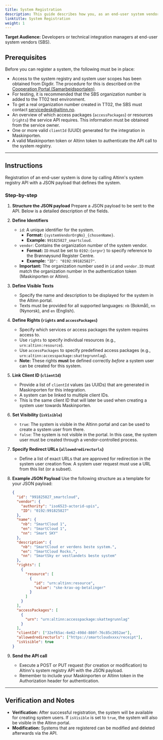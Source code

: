 ```yaml
---
title: System Registration
description: This guide describes how you, as an end-user system vendor, register a system in the system registry.
linktitle: System Registration
weight: 1
---
```


**Target Audience:** Developers or technical integration managers at end-user system vendors (SBS).

## Prerequisites

Before you can register a system, the following must be in place:

* Access to the system registry and system user scopes has been obtained from Digdir. The procedure for this is described on the [Cooperation Portal (Samarbeidsportalen)](https://samarbeid.digdir.no/altinn/kom-i-gang/2868).
* For testing, it is recommended that the SBS organization number is added to the TT02 test environment.
* To get a real organization number created in TT02, the SBS must contact servicedesk@altinn.no.
* An overview of which access packages (`accessPackages`) or resources (`rights`) the service API requires. This information must be obtained from the service owner.
* One or more valid `clientId` (UUID) generated for the integration in Maskinporten.
* A valid Maskinporten token or Altinn token to authenticate the API call to the system registry.

-----

## Instructions

Registration of an end-user system is done by calling Altinn's system registry API with a JSON payload that defines the system.

### Step-by-step

1.  **Structure the JSON payload**
    Prepare a JSON payload to be sent to the API. Below is a detailed description of the fields.

2.  **Define Identifiers**

      * `id`: A unique identifier for the system.
        * **Format:** `{systemVendorOrgNo}_{chosenName}`.
        * **Example:** `991825827_smartcloud`.
      * `vendor`: Contains the organization number of the system vendor.
        * **Format:** `ID` must be set to `0192:{orgnr}` to specify reference to the Brønnøysund Register Centre.
        * **Example:** `"ID": "0192:991825827"`.
      * **Important:** The organization number used in `id` and `vendor.ID` must match the organization number in the authentication token (Maskinporten or Altinn).

3.  **Define Visible Texts**

      * Specify the name and description to be displayed for the system in the Altinn portal.
      * Texts must be provided for all supported languages: `nb` (Bokmål), `nn` (Nynorsk), and `en` (English).

4.  **Define Rights (`rights` and `accessPackages`)**

      * Specify which services or access packages the system requires access to.
      * Use `rights` to specify individual resources (e.g., `urn:altinn:resource`).
      * Use `accessPackages` to specify predefined access packages (e.g., `urn:altinn:accesspackage:skattegrunnlag`).
      * **Note:** These rights **must** be defined correctly *before* a system user can be created for this system.

5.  **Link Client ID (`clientId`)**

      * Provide a list of `clientId` values (as UUIDs) that are generated in Maskinporten for this integration.
      * A system can be linked to multiple client IDs.
      * This is the same client ID that will later be used when creating a system user towards Maskinporten.

6.  **Set Visibility (`isVisible`)**

      * `true`: The system is visible in the Altinn portal and can be used to create a system user from there.
      * `false`: The system is not visible in the portal. In this case, the system user must be created through a vendor-controlled process.

7.  **Specify Redirect URLs (`allowedredirecturls`)**

      * Define a list of exact URLs that are approved for redirection in the system user creation flow. A system user request must use a URL from this list (or a subset).

8.  **Example JSON Payload**
    Use the following structure as a template for your JSON payload:

    ```json
    {
      "id": "991825827_smartcloud",
      "vendor": {
        "authority": "iso6523-actorid-upis",
        "ID": "0192:991825827"
      },
      "name": {
        "nb": "SmartCloud 1",
        "en": "SmartCloud 1",
        "nn": "Smart SKY"
      },
      "description": {
        "nb": "SmartCloud er verdens beste system.",
        "en": "SmartCloud Rocks.",
        "nn": "SmartSky er vestlandets beste system"
      },
      "rights": [
        {
          "resource": [
            {
              "id": "urn:altinn:resource",
              "value": "ske-krav-og-betalinger"
            }
          ]
        }
      ],
      "accessPackages": [
        {
          "urn": "urn:altinn:accesspackage:skattegrunnlag"
        }
      ],
      "clientId": ["32ef65ac-6e62-498d-880f-76c85c2052ae"],
      "allowedredirecturls": ["https://smartcloudxxxx/receipt"],
      "isVisible": true
    }
    ```

9.  **Send the API call**

      * Execute a POST or PUT request (for creation or modification) to Altinn's system registry API with the JSON payload.
      * Remember to include your Maskinporten or Altinn token in the Authorization header for authentication.

-----

## Verification and Notes

  * **Verification:** After successful registration, the system will be available for creating system users. If `isVisible` is set to `true`, the system will also be visible in the Altinn portal.
  * **Modification:** Systems that are registered can be modified and deleted afterwards via the API.